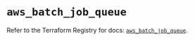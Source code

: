 # `aws_batch_job_queue`

Refer to the Terraform Registry for docs: [`aws_batch_job_queue`](https://registry.terraform.io/providers/hashicorp/aws/5.56.0/docs/resources/batch_job_queue).
